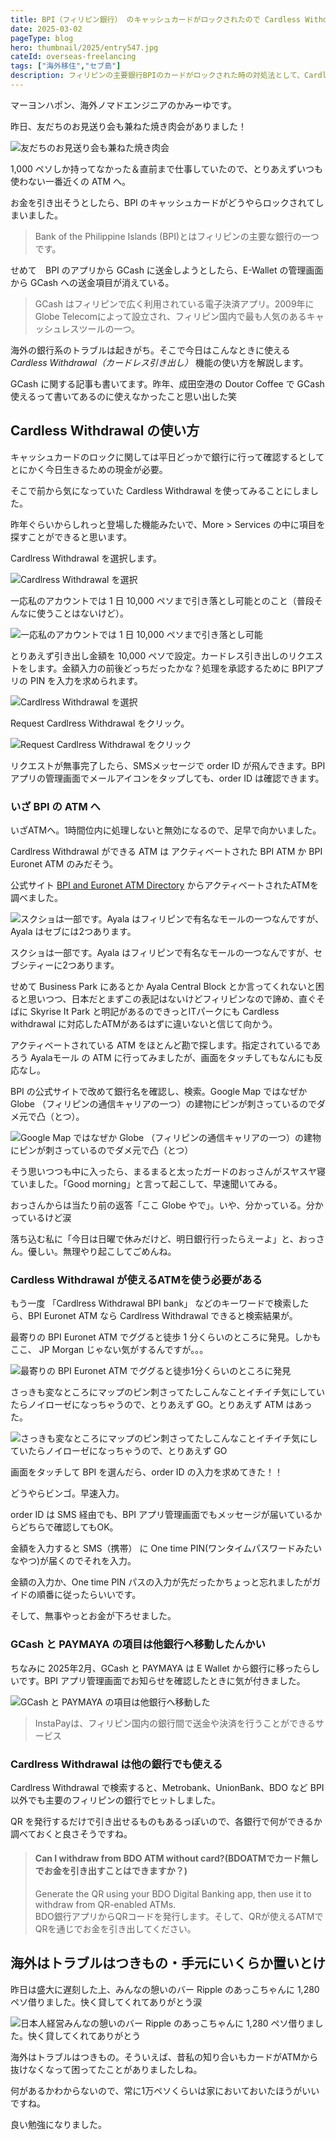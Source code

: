 ```yaml
---
title: BPI（フィリピン銀行） のキャッシュカードがロックされたので Cardless Withdrawal でお金を引き出した話
date: 2025-03-02
pageType: blog
hero: thumbnail/2025/entry547.jpg
cateId: overseas-freelancing
tags: ["海外移住","セブ島"]
description: フィリピンの主要銀行BPIのカードがロックされた時の対処法として、Cardless Withdrawalの使い方を詳しく解説。GCashの送金トラブルもカバーし、緊急時に役立つ情報を提供します。海外生活でのトラブルを乗り切るためのヒント満載。
---
```

マーヨンハポン、海外ノマドエンジニアのかみーゆです。

昨日、友だちのお見送り会も兼ねた焼き肉会がありました！

![友だちのお見送り会も兼ねた焼き肉会](images/03/entry547-12.jpg)

1,000 ペソしか持ってなかった＆直前まで仕事していたので、とりあえずいつも使わない一番近くの ATM へ。

お金を引き出そうとしたら、BPI のキャッシュカードがどうやらロックされてしまいました。
> Bank of the Philippine Islands (BPI)とはフィリピンの主要な銀行の一つです。

せめて　BPI のアプリから GCash に送金しようとしたら、E-Wallet の管理画面から GCash への送金項目が消えている。

> GCash はフィリピンで広く利用されている電子決済アプリ。2009年にGlobe Telecomによって設立され、フィリピン国内で最も人気のあるキャッシュレスツールの一つ。

<msg txt="。。。あ、詰んだ。なんて日だ。。。"></msg>

海外の銀行系のトラブルは起きがち。そこで今日はこんなときに使える *Cardless Withdrawal（カードレス引き出し）* 機能の使い方を解説します。

<prof></prof>

GCash に関する記事も書いてます。昨年、成田空港の Doutor Coffee で GCash 使えるって書いてあるのに使えなかったこと思い出した笑

<card slug="entry512"></card>

## Cardless Withdrawal の使い方
キャッシュカードのロックに関しては平日どっかで銀行に行って確認するとしてとにかく今日生きるための現金が必要。

そこで前から気になっていた Cardless Withdrawal を使ってみることにしました。

<msg txt="Withdrawal は銀行口座からのお金の引き出し以外にも、引きこもりという意味もあります。"></msg>

昨年ぐらいからしれっと登場した機能みたいで、More > Services の中に項目を探すことができると思います。

Cardlress Withdrawal を選択します。

![Cardlress Withdrawal を選択](./images/03/entry547-3.jpg)

一応私のアカウントでは 1 日 10,000 ペソまで引き落とし可能とのこと（普段そんなに使うことはないけど）。

![一応私のアカウントでは 1 日 10,000 ペソまで引き落とし可能](./images/03/entry547-4.jpg)

とりあえず引き出し金額を 10,000 ペソで設定。カードレス引き出しのリクエストをします。金額入力の前後どっちだったかな？処理を承認するために BPIアプリの PIN を入力を求められます。

![Cardlress Withdrawal を選択](./images/03/entry547-2.jpg)

Request Cardlress Withdrawal をクリック。

![Request Cardlress Withdrawal をクリック](./images/03/entry547-1.jpg)

リクエストが無事完了したら、SMSメッセージで order ID が飛んできます。BPIアプリの管理画面でメールアイコンをタップしても、order ID は確認できます。

### いざ BPI の ATM へ
いざATMへ。1時間位内に処理しないと無効になるので、足早で向かいました。

Cardlress Withdrawal ができる ATM は アクティベートされた BPI ATM か BPI Euronet ATM のみだそう。

公式サイト [BPI and Euronet ATM Directory](https://www.bpi.com.ph/personal/bank/digital-banking/ATM-and-CAM/bpi-euronet-atms/directory) からアクティベートされたATMを調べました。

<msg txt="どれや、、、詳しい住所とどこに設置してあるかまで明記してよ笑"></msg>

![スクショは一部です。Ayala はフィリピンで有名なモールの一つなんですが、Ayala はセブには2つあります。](./images/03/entry547-8.jpg)

スクショは一部です。Ayala はフィリピンで有名なモールの一つなんですが、セブシティーに2つあります。

せめて Business Park にあるとか Ayala Central Block とか言ってくれないと困ると思いつつ、日本だとまずこの表記はないけどフィリピンなので諦め、直ぐそばに Skyrise It Park と明記があるのできっとITパークにも Cardless withdrawal に対応したATMがあるはずに違いないと信じて向かう。

アクティベートされている ATM をほとんど勘で探します。指定されているであろう Ayalaモール の ATM に行ってみましたが、画面をタッチしてもなんにも反応なし。

BPI の公式サイトで改めて銀行名を確認し、検索。Google Map ではなぜか Globe （フィリピンの通信キャリアの一つ）の建物にピンが刺さっているのでダメ元で凸（とつ）。

![Google Map ではなぜか Globe （フィリピンの通信キャリアの一つ）の建物にピンが刺さっているのでダメ元で凸（とつ）](./images/03/entry547-5.jpg)

<msg txt="ここ絶対ちゃうやろ。。。フィリピン住んで6年の私の直感が言っている。<br>My gut says there is no ACTIVATED ATM for cardless withdrawal..."></msg>

そう思いつつも中に入ったら、まるまると太ったガードのおっさんがスヤスヤ寝ていました。「Good morning」と言って起こして、早速聞いてみる。

おっさんからは当たり前の返答「ここ Globe やで」。いや、分かっている。分かっているけど涙

落ち込む私に「今日は日曜で休みだけど、明日銀行行ったらえーよ」と、おっさん。優しい。無理やり起こしてごめんね。

### Cardless Withdrawal が使えるATMを使う必要がある

もう一度 「Cardlress Withdrawal BPI bank」 などのキーワードで検索したら、BPI Euronet ATM なら Cardlress Withdrawal できると検索結果が。

<msg txt="あ、そうやった。BPI Euronet ATM なら Cardlress Withdrawal できるってさっきも言うとったわ。"></msg>

最寄りの BPI Euronet ATM でググると徒歩 1 分くらいのところに発見。しかもここ、 JP Morgan じゃない気がするんですが。。。

![最寄りの BPI Euronet ATM でググると徒歩1分くらいのところに発見](./images/03/entry547-9.jpg)

さっきも変なところにマップのピン刺さってたしこんなことイチイチ気にしていたらノイローゼになっちゃうので、とりあえず GO。とりあえず ATM はあった。

![さっきも変なところにマップのピン刺さってたしこんなことイチイチ気にしていたらノイローゼになっちゃうので、とりあえず GO](./images/03/entry547-7.jpg)

<msg txt="私の住むITパークめっちゃ狭いんだけど、どんだけATMあるん？"></msg>

画面をタッチして BPI を選んだら、order ID の入力を求めてきた！！

どうやらビンゴ。早速入力。

order ID は SMS 経由でも、BPI アプリ管理画面でもメッセージが届いているからどちらで確認してもOK。

金額を入力すると SMS（携帯） に One time PIN(ワンタイムパスワードみたいなやつ)が届くのでそれを入力。

金額の入力か、One time PIN パスの入力が先だったかちょっと忘れましたがガイドの順番に従ったらいいです。

そして、無事やっとお金が下ろせました。

### GCash と PAYMAYA の項目は他銀行へ移動したんかい

ちなみに 2025年2月、GCash と PAYMAYA は E Wallet から銀行に移ったらしいです。BPI アプリ管理画面でお知らせを確認したときに気が付きました。

![GCash と PAYMAYA の項目は他銀行へ移動した](./images/03/entry547-10.jpg)

> InstaPayは、フィリピン国内の銀行間で送金や決済を行うことができるサービス

### Cardlress Withdrawal は他の銀行でも使える

Cardlress Withdrawal で検索すると、Metrobank、UnionBank、BDO など BPI 以外でも主要のフィリピンの銀行でヒットしました。

QR を発行するだけで引き出せるものもあるっぽいので、各銀行で何ができるか調べておくと良さそうですね。
> #### Can I withdraw from BDO ATM without card?(BDOATMでカード無しでお金を引き出すことはできますか？)
> Generate the QR using your BDO Digital Banking app, then use it to withdraw from QR-enabled ATMs.<br>
> BDO銀行アプリからQRコードを発行します。そして、QRが使えるATMでQRを通じでお金を引き出してください。

## 海外はトラブルはつきもの・手元にいくらか置いとけ

昨日は盛大に遅刻した上、みんなの憩いのバー Ripple のあっこちゃんに 1,280 ペソ借りました。快く貸してくれてありがとう涙

![日本人経営みんなの憩いのバー Ripple のあっこちゃんに 1,280 ペソ借りました。快く貸してくれてありがとう](./images/03/entry547-11.jpg)

海外はトラブルはつきもの。そういえば、昔私の知り合いもカードがATMから抜けなくなって困ってたことがありましたしね。

何があるかわからないので、常に1万ペソくらいは家においておいたほうがいいですね。

良い勉強になりました。
